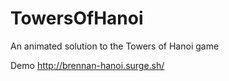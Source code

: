 # TowersOfHanoi
An animated solution to the Towers of Hanoi game

Demo
http://brennan-hanoi.surge.sh/
